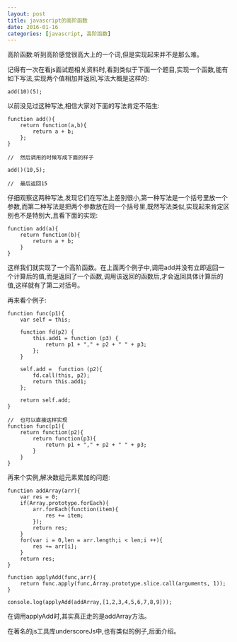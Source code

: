 ```yaml
---
layout: post
title: javascript的高阶函数
date: 2016-01-16
categories: [javascript, 高阶函数]
---
```


高阶函数:听到高阶感觉很高大上的一个词,但是实现起来并不是那么难。

记得有一次在看js面试题相关资料时,看到类似于下面一个题目,实现一个函数,能有如下写法,实现两个值相加并返回,写法大概是这样的:

    add(10)(5);
    
以前没见过这种写法,相信大家对下面的写法肯定不陌生:

    function add(){
        return function(a,b){
            return a + b;
        };
    }
    
    //  然后调用的时候写成下面的样子
    
    add()(10,5);
    
    //  最后返回15
    
仔细观察这两种写法,发现它们在写法上差别很小,第一种写法是一个括号里放一个参数,而第二种写法是把两个参数放在同一个括号里,既然写法类似,实现起来肯定区别也不是特别大,且看下面的实现:

    function add(a){
        return function(b){
            return a + b;
        }
    }
    
这样我们就实现了一个高阶函数。在上面两个例子中,调用add并没有立即返回一个计算后的值,而是返回了一个函数,调用该返回的函数后,才会返回具体计算后的值,这样就有了第二对括号。

再来看个例子:

    function func(p1){
        var self = this;
    
        function fd(p2) {
            this.add1 = function (p3) {
                return p1 + "," + p2 + " " + p3;
            };
        }
    
        self.add =  function (p2){
            fd.call(this, p2);
            return this.add1;
        };
        
        return self.add;
    }
    
    //  也可以直接这样实现
    function func(p1){
        return function(p2){
            return function(p3){
                return p1 + "," + p2 + " " + p3;
            }
        }
    }
    
再来个实例,解决数组元素累加的问题:

    function addArray(arr){
        var res = 0;
        if(Array.prototype.forEach){
            arr.forEach(function(item){
                res += item;
            });
            return res;
        }
        for(var i = 0,len = arr.length;i < len;i ++){
            res += arr[i];
        }
        return res;
    }
        
    function applyAdd(func,arr){
        return func.apply(func,Array.prototype.slice.call(arguments, 1));
    }
        
    console.log(applyAdd(addArray,[1,2,3,4,5,6,7,8,9]));
    
在调用applyAdd时,其实真正走的是addArray方法。

在著名的js工具库underscoreJs中,也有类似的例子,后面介绍。